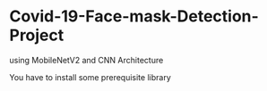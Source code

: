 # Covid-19-Face-mask-Detection-Project
using MobileNetV2 and CNN Architecture

You have to install some prerequisite library

